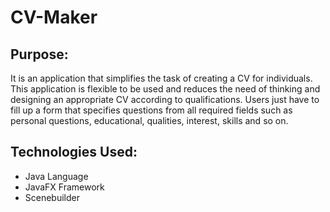 # CV-Maker
## Purpose:
It is an application that simplifies the task of creating a CV for individuals. This application is flexible to be used and reduces the need of thinking and designing an appropriate CV according to qualifications. Users just have to fill up a form that specifies questions from all required fields such as personal questions, educational, qualities, interest, skills and so on.

## Technologies Used:
- Java Language
- JavaFX Framework
- Scenebuilder
